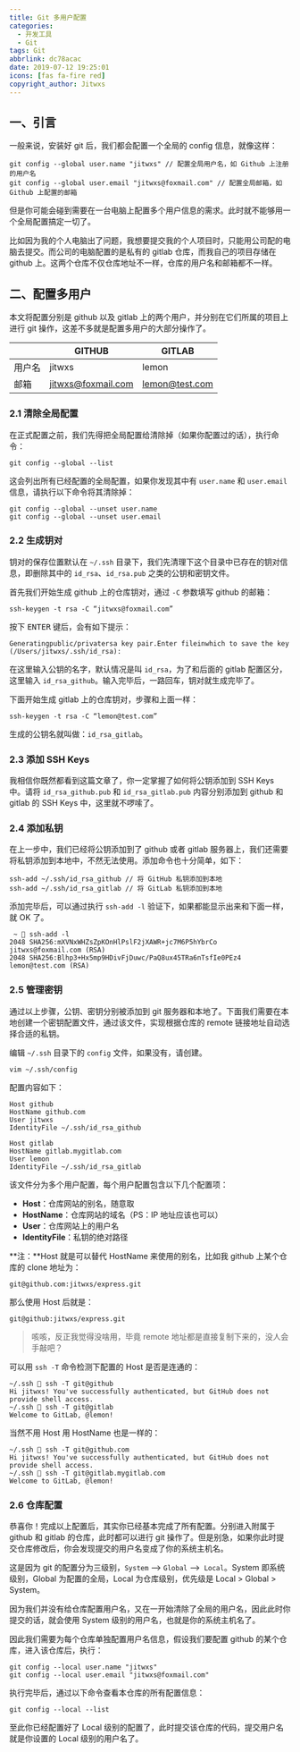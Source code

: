```yaml
---
title: Git 多用户配置
categories:
  - 开发工具
  - Git
tags: Git
abbrlink: dc78acac
date: 2019-07-12 19:25:01
icons: [fas fa-fire red]
copyright_author: Jitwxs
---
```


## 一、引言

一般来说，安装好 git 后，我们都会配置一个全局的 config 信息，就像这样：

```shell
git config --global user.name "jitwxs" // 配置全局用户名，如 Github 上注册的用户名
git config --global user.email "jitwxs@foxmail.com" // 配置全局邮箱，如 Github 上配置的邮箱
```

但是你可能会碰到需要在一台电脑上配置多个用户信息的需求。此时就不能够用一个全局配置搞定一切了。

比如因为我的个人电脑出了问题，我想要提交我的个人项目时，只能用公司配的电脑去提交。而公司的电脑配置的是私有的 gitlab 仓库，而我自己的项目存储在 github 上。这两个仓库不仅仓库地址不一样，仓库的用户名和邮箱都不一样。

## 二、配置多用户

本文将配置分别是 github 以及 gitlab 上的两个用户，并分别在它们所属的项目上进行 git 操作，这差不多就是配置多用户的大部分操作了。

|        | GITHUB             | GITLAB         |
| ------ | ------------------ | -------------- |
| 用户名 | jitwxs             | lemon          |
| 邮箱   | jitwxs@foxmail.com | lemon@test.com |

### 2.1 清除全局配置

在正式配置之前，我们先得把全局配置给清除掉（如果你配置过的话），执行命令：

```shell
git config --global --list
```

这会列出所有已经配置的全局配置，如果你发现其中有 `user.name` 和 `user.email` 信息，请执行以下命令将其清除掉：

```shell
git config --global --unset user.name
git config --global --unset user.email
```

### 2.2 生成钥对

钥对的保存位置默认在 `~/.ssh` 目录下，我们先清理下这个目录中已存在的钥对信息，即删除其中的 `id_rsa`、`id_rsa.pub` 之类的公钥和密钥文件。

首先我们开始生成 github 上的仓库钥对，通过 `-C` 参数填写 github 的邮箱：

```shell
ssh-keygen -t rsa -C “jitwxs@foxmail.com”
```

按下 <kbd>ENTER</kbd> 键后，会有如下提示：

```shell
Generatingpublic/privatersa key pair.Enter fileinwhich to save the key (/Users/jitwxs/.ssh/id_rsa):
```

在这里输入公钥的名字，默认情况是叫 `id_rsa`，为了和后面的 gitlab 配置区分，这里输入 `id_rsa_github`。输入完毕后，一路回车，钥对就生成完毕了。

下面开始生成 gitlab 上的仓库钥对，步骤和上面一样：

```shell
ssh-keygen -t rsa -C “lemon@test.com”
```

生成的公钥名就叫做：`id_rsa_gitlab`。

### 2.3 添加 SSH Keys

我相信你既然都看到这篇文章了，你一定掌握了如何将公钥添加到 SSH Keys 中。请将 `id_rsa_github.pub` 和 `id_rsa_gitlab.pub` 内容分别添加到 github 和 gitlab 的 SSH Keys 中，这里就不啰嗦了。

### 2.4 添加私钥

在上一步中，我们已经将公钥添加到了 github 或者 gitlab 服务器上，我们还需要将私钥添加到本地中，不然无法使用。添加命令也十分简单，如下：

```shell
ssh-add ~/.ssh/id_rsa_github // 将 GitHub 私钥添加到本地
ssh-add ~/.ssh/id_rsa_gitlab // 将 GitLab 私钥添加到本地
```

添加完毕后，可以通过执行 `ssh-add -l` 验证下，如果都能显示出来和下面一样，就 OK 了。

```shell
 ~  ssh-add -l
2048 SHA256:mXVNxWHZsZpKOnHlPslF2jXAWR+jc7M6P5hYbrCo jitwxs@foxmail.com (RSA)
2048 SHA256:Blhp3+Hx5mp9HDivFjDuwc/PaQ8ux45TRa6nTsfIe0PEz4 lemon@test.com (RSA)
```

### 2.5 管理密钥

通过以上步骤，公钥、密钥分别被添加到 git 服务器和本地了。下面我们需要在本地创建一个密钥配置文件，通过该文件，实现根据仓库的 remote 链接地址自动选择合适的私钥。

编辑 `~/.ssh` 目录下的 `config` 文件，如果没有，请创建。

```shell
vim ~/.ssh/config
```

配置内容如下：

```shell
Host github
HostName github.com
User jitwxs
IdentityFile ~/.ssh/id_rsa_github

Host gitlab
HostName gitlab.mygitlab.com
User lemon
IdentityFile ~/.ssh/id_rsa_gitlab
```

该文件分为多个用户配置，每个用户配置包含以下几个配置项：

- **Host**：仓库网站的别名，随意取
- **HostName**：仓库网站的域名（PS：IP 地址应该也可以）
- **User**：仓库网站上的用户名
- **IdentityFile**：私钥的绝对路径

**注：**Host 就是可以替代 HostName 来使用的别名，比如我 github 上某个仓库的 clone 地址为：

```shell
git@github.com:jitwxs/express.git
```

那么使用 Host 后就是：

```shell
git@github:jitwxs/express.git
```

> 咳咳，反正我觉得没啥用，毕竟 remote 地址都是直接复制下来的，没人会手敲吧？

可以用 `ssh -T` 命令检测下配置的 Host 是否是连通的：

```shell
~/.ssh  ssh -T git@github
Hi jitwxs! You've successfully authenticated, but GitHub does not provide shell access.
~/.ssh  ssh -T git@gitlab
Welcome to GitLab, @lemon!
```

当然不用 Host 用 HostName 也是一样的：

```shell
~/.ssh  ssh -T git@github.com
Hi jitwxs! You've successfully authenticated, but GitHub does not provide shell access.
~/.ssh  ssh -T git@gitlab.mygitlab.com
Welcome to GitLab, @lemon!
```

### 2.6 仓库配置

恭喜你！完成以上配置后，其实你已经基本完成了所有配置。分别进入附属于 github 和 gitlab 的仓库，此时都可以进行 git 操作了。但是别急，如果你此时提交仓库修改后，你会发现提交的用户名变成了你的系统主机名。

这是因为 git 的配置分为三级别，`System` —> `Global` —>` Local`。System 即系统级别，Global 为配置的全局，Local 为仓库级别，优先级是 Local > Global > System。

因为我们并没有给仓库配置用户名，又在一开始清除了全局的用户名，因此此时你提交的话，就会使用 System 级别的用户名，也就是你的系统主机名了。

因此我们需要为每个仓库单独配置用户名信息，假设我们要配置 github 的某个仓库，进入该仓库后，执行：

```shell
git config --local user.name "jitwxs"
git config --local user.email "jitwxs@foxmail.com"
```

执行完毕后，通过以下命令查看本仓库的所有配置信息：

```shell
git config --local --list
```

至此你已经配置好了 Local 级别的配置了，此时提交该仓库的代码，提交用户名就是你设置的 Local 级别的用户名了。
